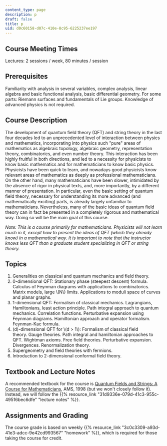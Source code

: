 ```yaml
---
content_type: page
description: p
draft: false
title: p
uid: d0c60158-d07c-410e-8c95-6225237ee197
---
```

## Course Meeting Times

Lectures: 2 sessions / week, 80 minutes / session

## Prerequisites

Familiarity with analysis in several variables, complex analysis, linear algebra and basic functional analysis, basic differential geometry. For some parts: Riemann surfaces and fundamentals of Lie groups. Knowledge of advanced physics is not required.

## Course Description

The development of quantum field theory (QFT) and string theory in the last four decades led to an unprecedented level of interaction between physics and mathematics, incorporating into physics such "pure" areas of mathematics as algebraic topology, algebraic geometry, representation theory, combinatorics, and even number theory. This interaction has been highly fruitful in both directions, and led to a necessity for physicists to know basic mathematics and for mathematicians to know basic physics. Physicists have been quick to learn, and nowadays good physicists know relevant areas of mathematics as deeply as professional mathematicians. On the other hand, many mathematicians have been slower, intimidated by the absence of rigor in physical texts, and, more importantly, by a different manner of presentation. In particular, even the basic setting of quantum field theory, necessary for understanding its more advanced (and mathematically exciting) parts, is already largely unfamiliar to mathematicians. Nevertheless, many of the basic ideas of quantum field theory can in fact be presented in a completely rigorous and mathematical way. Doing so will be the main goal of this course.         

*Note: This is a course primarily for mathematicians. Physicists will not learn much in it, except how to present the ideas of QFT (which they already know) in a mathematical way. It is important to note that the instructor knows less QFT than a graduate student specializing in QFT or string theory.*      

## Topics

1. Generalities on classical and quantum mechanics and field theory.
2. 0-dimensional QFT: Stationary phase (steepest descent) formula. Calculus of Feynman diagrams with applications to combinatorics. Matrix models, large \\(N\\) limits. Applications to moduli space of curves and planar graphs.
3. 1-dimensional QFT: Formalism of classical mechanics. Lagrangians, Hamiltonians, least action principle. Path integral approach to quantum mechanics. Correlation functions. Perturbative expansion using Feynman diagrams. Hamiltonian approach and operator formalism. Feynman-Kac formula.
4. (d)-dimensional QFT for \\(d > 1\\): Formalism of classical field theory. Gauge theories. Path integral and hamiltonian approaches to QFT. Wightman axioms. Free field theories. Perturbative expansion. Divergences. Renormalization theory.
5. Supergeometry and field theories with fermions.
6. Introduction to 2-dimensional conformal field theory.    

## Textbook and Lecture Notes

A recommended textbook for the course is [Quantum Fields and Strings: A Course for Mathematicians](https://bookstore.ams.org/qft-1-2-s/), AMS, 1998 (but we won't closely follow it). Instead, we will follow the {{% resource_link "31d9336e-079d-41c3-955c-49516bec6dfe" "lecture notes" %}}.   

## Assignments and Grading

The course grade is based on weekly {{% resource_link "3c0c3309-a93d-41e3-adcc-9e42cd993567" "homework" %}}, which is required for those taking the course for credit.